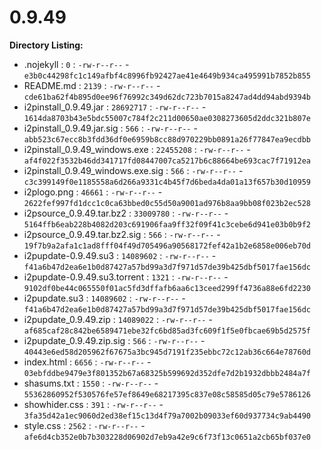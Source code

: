 0.9.49
======

**Directory Listing:**

 - .nojekyll : `0` : `-rw-r--r--` - `e3b0c44298fc1c149afbf4c8996fb92427ae41e4649b934ca495991b7852b855`
 - README.md : `2139` : `-rw-r--r--` - `cde61ba62f4b895d0ee96f76992c349d62dc723b7015a8247ad4dd94abd9394b`
 - i2pinstall_0.9.49.jar : `28692717` : `-rw-r--r--` - `1614da8703b43e5bdc55007c784f2c211d00650ae0308273605d2ddc321b807e`
 - i2pinstall_0.9.49.jar.sig : `566` : `-rw-r--r--` - `abb523c67ecc8b3fdd36df0e6959b8cc88d970229bb0891a26f77847ea9ecdbb`
 - i2pinstall_0.9.49_windows.exe : `22455208` : `-rw-r--r--` - `af4f022f3532b46dd341717fd08447007ca5217b6c88664be693cac7f71912ea`
 - i2pinstall_0.9.49_windows.exe.sig : `566` : `-rw-r--r--` - `c3c399149f0e1185558a6d266a9331c4b45f7d6beda4da01a13f657b30d10959`
 - i2plogo.png : `46661` : `-rw-r--r--` - `2622fef997fd1dcc1c0ca63bbed0c55d50a9001ad976b8aa9bb08f023b2ec528`
 - i2psource_0.9.49.tar.bz2 : `33009780` : `-rw-r--r--` - `5164ffb6eab228b4082d203c691906faa9ff32f09f41c3cebe6d941e03b0b9f2`
 - i2psource_0.9.49.tar.bz2.sig : `566` : `-rw-r--r--` - `19f7b9a2afa1c1ad8fff04f49d705496a90568172fef42a1b2e6858e006eb70d`
 - i2pupdate-0.9.49.su3 : `14089602` : `-rw-r--r--` - `f41a6b47d2ea6e1b0d87427a57bd99a3d7f971d57de39b425dbf5017fae156dc`
 - i2pupdate-0.9.49.su3.torrent : `1321` : `-rw-r--r--` - `9102df0be44c065550f01ac5fd3dffafb6aa6c13ceed299ff4736a88e6fd2230`
 - i2pupdate.su3 : `14089602` : `-rw-r--r--` - `f41a6b47d2ea6e1b0d87427a57bd99a3d7f971d57de39b425dbf5017fae156dc`
 - i2pupdate_0.9.49.zip : `14089022` : `-rw-r--r--` - `af685caf28c842be6589471ebe32fc6bd85ad3fc609f1f5e0fbcae69b5d2575f`
 - i2pupdate_0.9.49.zip.sig : `566` : `-rw-r--r--` - `40443e6ed58d205962f67675a3bc945d7191f235ebbc72c12ab36c664e78760d`
 - index.html : `6656` : `-rw-r--r--` - `03ebfddbe9479e3f801352b67a68325b599692d352dfe7d2b1932dbbb2484a7f`
 - shasums.txt : `1550` : `-rw-r--r--` - `55362860952f530576fe57ef8649e68217395c837e08c58585d05c79e5786126`
 - showhider.css : `391` : `-rw-r--r--` - `3fa35d42a1ec9060d2ed38ef15c13d4f79a7002b09033ef60d937734c9ab4490`
 - style.css : `2562` : `-rw-r--r--` - `afe6d4cb352e0b7b303228d06902d7eb9a42e9c6f73f13c0651a2cb65bf037e0`
